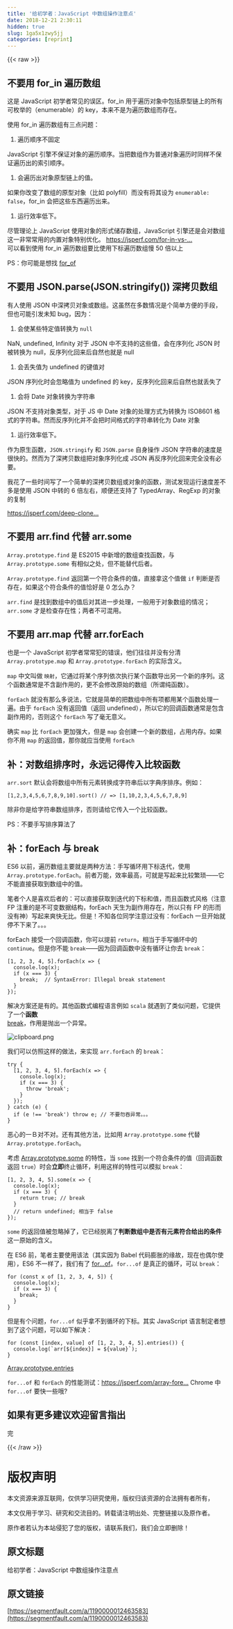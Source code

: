 ```yaml
---
title: '给初学者：JavaScript 中数组操作注意点' 
date: 2018-12-21 2:30:11
hidden: true
slug: 1ga5x1zwy5jj
categories: [reprint]
---
```


{{< raw >}}

                    
<h2 id="articleHeader0">不要用 for_in 遍历数组</h2>
<p>这是 JavaScript 初学者常见的误区。for_in 用于遍历对象中包括原型链上的所有可枚举的（enumerable）的 key，本来不是为遍历数组而存在。</p>
<p>使用 for_in 遍历数组有三点问题：</p>
<ol><li>遍历顺序不固定</li></ol>
<p>JavaScript 引擎不保证对象的遍历顺序。当把数组作为普通对象遍历时同样不保证遍历出的索引顺序。</p>
<ol><li>会遍历出对象原型链上的值。</li></ol>
<p>如果你改变了数组的原型对象（比如 polyfill）而没有将其设为 <code>enumerable: false</code>，for_in 会把这些东西遍历出来。</p>
<ol><li>运行效率低下。</li></ol>
<p>尽管理论上 JavaScript 使用对象的形式储存数组，JavaScript 引擎还是会对数组这一非常常用的内置对象特别优化。  <a href="https://jsperf.com/for-in-vs-for-of-vs-foreach" rel="nofollow noreferrer" target="_blank">https://jsperf.com/for-in-vs-...</a>  <br>可以看到使用 for_in 遍历数组要比使用下标遍历数组慢 50 倍以上</p>
<p>PS：你可能是想找 <a href="https://developer.mozilla.org/en-US/docs/Web/JavaScript/Reference/Statements/for...of" rel="nofollow noreferrer" target="_blank">for_of</a></p>
<h2 id="articleHeader1">不要用 JSON.parse(JSON.stringify()) 深拷贝数组</h2>
<p>有人使用 JSON 中深拷贝对象或数组。这虽然在多数情况是个简单方便的手段，但也可能引发未知 bug，因为：</p>
<ol><li>会使某些特定值转换为 <code>null</code>
</li></ol>
<p>NaN, undefined, Infinity 对于 JSON 中不支持的这些值，会在序列化 JSON 时被转换为 null，反序列化回来后自然也就是 null</p>
<ol><li>会丢失值为 undefined 的键值对</li></ol>
<p>JSON 序列化时会忽略值为 undefined 的 key，反序列化回来后自然也就丢失了</p>
<ol><li>会将 Date 对象转换为字符串</li></ol>
<p>JSON 不支持对象类型，对于 JS 中 Date 对象的处理方式为转换为 ISO8601 格式的字符串。然而反序列化并不会把时间格式的字符串转化为 Date 对象</p>
<ol><li>运行效率低下。</li></ol>
<p>作为原生函数，<code>JSON.stringify</code> 和 <code>JSON.parse</code> 自身操作 JSON 字符串的速度是很快的。然而为了深拷贝数组把对象序列化成 JSON 再反序列化回来完全没有必要。</p>
<p>我花了一些时间写了一个简单的深拷贝数组或对象的函数，测试发现运行速度差不多是使用 JSON 中转的 6 倍左右，顺便还支持了 TypedArray、RegExp 的对象的复制</p>
<p><a href="https://jsperf.com/deep-clone-array-using-native-json-and-custom-deepclone" rel="nofollow noreferrer" target="_blank">https://jsperf.com/deep-clone...</a></p>
<h2 id="articleHeader2">不要用 arr.find 代替 arr.some</h2>
<p><code>Array.prototype.find</code> 是 ES2015 中新增的数组查找函数，与 <code>Array.prototype.some</code> 有相似之处，但不能替代后者。</p>
<p><code>Array.prototype.find</code> 返回第一个符合条件的值，直接拿这个值做 <code>if</code> 判断是否存在，如果这个符合条件的值恰好是 0 怎么办？</p>
<p><code>arr.find</code> 是找到数组中的值后对其进一步处理，一般用于对象数组的情况；<code>arr.some</code> 才是检查存在性；两者不可混用。</p>
<h2 id="articleHeader3">不要用 arr.map 代替 arr.forEach</h2>
<p>也是一个 JavaScript 初学者常常犯的错误，他们往往并没有分清 <code>Array.prototype.map</code> 和 <code>Array.prototype.forEach</code> 的实际含义。</p>
<p><code>map</code> 中文叫做 <code>映射</code>，它通过将某个序列依次执行某个函数导出另一个新的序列。这个函数通常是不含副作用的，更不会修改原始的数组（所谓纯函数）。</p>
<p><code>forEach</code> 就没有那么多说法，它就是简单的把数组中所有项都用某个函数处理一遍。由于 <code>forEach</code> 没有返回值（返回 undefined），所以它的回调函数通常是包含副作用的，否则这个 <code>forEach</code> 写了毫无意义。</p>
<p>确实 <code>map</code> 比 <code>forEach</code> 更加强大，但是 <code>map</code> 会创建一个新的数组，占用内存。如果你不用 <code>map</code> 的返回值，那你就应当使用 <code>forEach</code></p>
<h2 id="articleHeader4">补：对数组排序时，永远记得传入比较函数</h2>
<p><code>arr.sort</code> 默认会将数组中所有元素转换成字符串后以字典序排序。例如：</p>
<div class="widget-codetool" style="display:none;">
      <div class="widget-codetool--inner">
      <span class="selectCode code-tool" data-toggle="tooltip" data-placement="top" title="" data-original-title="全选"></span>
      <span type="button" class="copyCode code-tool" data-toggle="tooltip" data-placement="top" data-clipboard-text="[1,2,3,4,5,6,7,8,9,10].sort() // => [1,10,2,3,4,5,6,7,8,9]" title="" data-original-title="复制"></span>
      <span type="button" class="saveToNote code-tool" data-toggle="tooltip" data-placement="top" title="" data-original-title="放进笔记"></span>
      </div>
      </div><pre class="javascript hljs"><code class="js" style="word-break: break-word; white-space: initial;">[<span class="hljs-number">1</span>,<span class="hljs-number">2</span>,<span class="hljs-number">3</span>,<span class="hljs-number">4</span>,<span class="hljs-number">5</span>,<span class="hljs-number">6</span>,<span class="hljs-number">7</span>,<span class="hljs-number">8</span>,<span class="hljs-number">9</span>,<span class="hljs-number">10</span>].sort() <span class="hljs-comment">// =&gt; [1,10,2,3,4,5,6,7,8,9]</span></code></pre>
<p>除非你是给字符串数组排序，否则请给它传入一个比较函数。</p>
<p>PS：不要手写排序算法了</p>
<h2 id="articleHeader5">补：forEach 与 break</h2>
<p>ES6 以前，遍历数组主要就是两种方法：手写循环用下标迭代，使用 <code>Array.prototype.forEach</code>。前者万能，效率最高，可就是写起来比较繁琐——它不能直接获取到数组中的值。</p>
<p>笔者个人是喜欢后者的：可以直接获取到迭代的下标和值，而且函数式风格（注意 FP 注重的是不可变数据结构，forEach 天生为副作用存在，所以只有 FP 的形而没有神）写起来爽快无比。但是！不知各位同学注意过没有：forEach 一旦开始就停不下来了。。。</p>
<p>forEach 接受一个回调函数，你可以提前 <code>return</code>，相当于手写循环中的 <code>continue</code>。但是你不能 <code>break</code>——因为回调函数中没有循环让你去 <code>break</code>：</p>
<div class="widget-codetool" style="display:none;">
      <div class="widget-codetool--inner">
      <span class="selectCode code-tool" data-toggle="tooltip" data-placement="top" title="" data-original-title="全选"></span>
      <span type="button" class="copyCode code-tool" data-toggle="tooltip" data-placement="top" data-clipboard-text="[1, 2, 3, 4, 5].forEach(x => {
  console.log(x);
  if (x === 3) {
    break;  // SyntaxError: Illegal break statement
  }
});" title="" data-original-title="复制"></span>
      <span type="button" class="saveToNote code-tool" data-toggle="tooltip" data-placement="top" title="" data-original-title="放进笔记"></span>
      </div>
      </div><pre class="javascript hljs"><code class="js">[<span class="hljs-number">1</span>, <span class="hljs-number">2</span>, <span class="hljs-number">3</span>, <span class="hljs-number">4</span>, <span class="hljs-number">5</span>].forEach(<span class="hljs-function"><span class="hljs-params">x</span> =&gt;</span> {
  <span class="hljs-built_in">console</span>.log(x);
  <span class="hljs-keyword">if</span> (x === <span class="hljs-number">3</span>) {
    <span class="hljs-keyword">break</span>;  <span class="hljs-comment">// SyntaxError: Illegal break statement</span>
  }
});</code></pre>
<p>解决方案还是有的。其他函数式编程语言例如 <code>scala</code> 就遇到了类似问题，它提供了一个<strong>函数</strong><br><a href="https://www.scala-lang.org/api/current/scala/util/control/Breaks.html" rel="nofollow noreferrer" target="_blank">break</a>，作用是抛出一个异常。</p>
<p><span class="img-wrap"><img data-src="/img/bV0sRJ?w=1442&amp;h=250" src="https://static.alili.tech/img/bV0sRJ?w=1442&amp;h=250" alt="clipboard.png" title="clipboard.png" style="cursor: pointer; display: inline;"></span></p>
<p>我们可以仿照这样的做法，来实现 <code>arr.forEach</code> 的 <code>break</code>：</p>
<div class="widget-codetool" style="display:none;">
      <div class="widget-codetool--inner">
      <span class="selectCode code-tool" data-toggle="tooltip" data-placement="top" title="" data-original-title="全选"></span>
      <span type="button" class="copyCode code-tool" data-toggle="tooltip" data-placement="top" data-clipboard-text="try {
  [1, 2, 3, 4, 5].forEach(x => {
    console.log(x);
    if (x === 3) {
      throw 'break';
    }
  });
} catch (e) {
  if (e !== 'break') throw e; // 不要勿吞异常。。。
}" title="" data-original-title="复制"></span>
      <span type="button" class="saveToNote code-tool" data-toggle="tooltip" data-placement="top" title="" data-original-title="放进笔记"></span>
      </div>
      </div><pre class="javascript hljs"><code class="js"><span class="hljs-keyword">try</span> {
  [<span class="hljs-number">1</span>, <span class="hljs-number">2</span>, <span class="hljs-number">3</span>, <span class="hljs-number">4</span>, <span class="hljs-number">5</span>].forEach(<span class="hljs-function"><span class="hljs-params">x</span> =&gt;</span> {
    <span class="hljs-built_in">console</span>.log(x);
    <span class="hljs-keyword">if</span> (x === <span class="hljs-number">3</span>) {
      <span class="hljs-keyword">throw</span> <span class="hljs-string">'break'</span>;
    }
  });
} <span class="hljs-keyword">catch</span> (e) {
  <span class="hljs-keyword">if</span> (e !== <span class="hljs-string">'break'</span>) <span class="hljs-keyword">throw</span> e; <span class="hljs-comment">// 不要勿吞异常。。。</span>
}</code></pre>
<p>恶心的一Ｂ对不对。还有其他方法，比如用 <code>Array.prototype.some</code> 代替 <code>Array.prototype.forEach</code>。</p>
<p>考虑 <a href="https://developer.mozilla.org/zh-CN/docs/Web/JavaScript/Reference/Global_Objects/Array/some#Description" rel="nofollow noreferrer" target="_blank">Array.prototype.some</a> 的特性，当 <code>some</code> 找到一个符合条件的值（回调函数返回 <code>true</code>）时会<strong>立即</strong>终止循环，利用这样的特性可以模拟 <code>break</code>：</p>
<div class="widget-codetool" style="display:none;">
      <div class="widget-codetool--inner">
      <span class="selectCode code-tool" data-toggle="tooltip" data-placement="top" title="" data-original-title="全选"></span>
      <span type="button" class="copyCode code-tool" data-toggle="tooltip" data-placement="top" data-clipboard-text="[1, 2, 3, 4, 5].some(x => {
  console.log(x);
  if (x === 3) {
    return true; // break
  }
  // return undefined; 相当于 false
});" title="" data-original-title="复制"></span>
      <span type="button" class="saveToNote code-tool" data-toggle="tooltip" data-placement="top" title="" data-original-title="放进笔记"></span>
      </div>
      </div><pre class="javascript hljs"><code class="js">[<span class="hljs-number">1</span>, <span class="hljs-number">2</span>, <span class="hljs-number">3</span>, <span class="hljs-number">4</span>, <span class="hljs-number">5</span>].some(<span class="hljs-function"><span class="hljs-params">x</span> =&gt;</span> {
  <span class="hljs-built_in">console</span>.log(x);
  <span class="hljs-keyword">if</span> (x === <span class="hljs-number">3</span>) {
    <span class="hljs-keyword">return</span> <span class="hljs-literal">true</span>; <span class="hljs-comment">// break</span>
  }
  <span class="hljs-comment">// return undefined; 相当于 false</span>
});</code></pre>
<p><code>some</code> 的返回值被忽略掉了，它已经脱离了<strong>判断数组中是否有元素符合给出的条件</strong>这一原始的含义。</p>
<p>在 ES6 前，笔者主要使用该法（其实因为 Babel 代码膨胀的缘故，现在也偶尔使用），ES6 不一样了，我们有了 <a href="https://developer.mozilla.org/en-US/docs/Web/JavaScript/Reference/Statements/for...of" rel="nofollow noreferrer" target="_blank">for...of</a>。<code>for...of</code> 是真正的循环，可以 <code>break</code>：</p>
<div class="widget-codetool" style="display:none;">
      <div class="widget-codetool--inner">
      <span class="selectCode code-tool" data-toggle="tooltip" data-placement="top" title="" data-original-title="全选"></span>
      <span type="button" class="copyCode code-tool" data-toggle="tooltip" data-placement="top" data-clipboard-text="for (const x of [1, 2, 3, 4, 5]) {
  console.log(x);
  if (x === 3) {
    break;
  }
}" title="" data-original-title="复制"></span>
      <span type="button" class="saveToNote code-tool" data-toggle="tooltip" data-placement="top" title="" data-original-title="放进笔记"></span>
      </div>
      </div><pre class="javascript hljs"><code class="js"><span class="hljs-keyword">for</span> (<span class="hljs-keyword">const</span> x <span class="hljs-keyword">of</span> [<span class="hljs-number">1</span>, <span class="hljs-number">2</span>, <span class="hljs-number">3</span>, <span class="hljs-number">4</span>, <span class="hljs-number">5</span>]) {
  <span class="hljs-built_in">console</span>.log(x);
  <span class="hljs-keyword">if</span> (x === <span class="hljs-number">3</span>) {
    <span class="hljs-keyword">break</span>;
  }
}</code></pre>
<p>但是有个问题，<code>for...of</code> 似乎拿不到循环的下标。其实 JavaScript 语言制定者想到了这个问题，可以如下解决：</p>
<div class="widget-codetool" style="display:none;">
      <div class="widget-codetool--inner">
      <span class="selectCode code-tool" data-toggle="tooltip" data-placement="top" title="" data-original-title="全选"></span>
      <span type="button" class="copyCode code-tool" data-toggle="tooltip" data-placement="top" data-clipboard-text="for (const [index, value] of [1, 2, 3, 4, 5].entries()) {
  console.log(`arr[${index}] = ${value}`);
}" title="" data-original-title="复制"></span>
      <span type="button" class="saveToNote code-tool" data-toggle="tooltip" data-placement="top" title="" data-original-title="放进笔记"></span>
      </div>
      </div><pre class="javascript hljs"><code class="js"><span class="hljs-keyword">for</span> (<span class="hljs-keyword">const</span> [index, value] <span class="hljs-keyword">of</span> [<span class="hljs-number">1</span>, <span class="hljs-number">2</span>, <span class="hljs-number">3</span>, <span class="hljs-number">4</span>, <span class="hljs-number">5</span>].entries()) {
  <span class="hljs-built_in">console</span>.log(<span class="hljs-string">`arr[<span class="hljs-subst">${index}</span>] = <span class="hljs-subst">${value}</span>`</span>);
}</code></pre>
<p><a href="https://developer.mozilla.org/zh-CN/docs/Web/JavaScript/Reference/Global_Objects/Array/entries" rel="nofollow noreferrer" target="_blank">Array.prototype.entries</a></p>
<p><code>for...of</code> 和 <code>forEach</code> 的性能测试：<a href="https://jsperf.com/array-foreach-vs-for-of-entries/1" rel="nofollow noreferrer" target="_blank">https://jsperf.com/array-fore...</a> Chrome 中 <code>for...of</code> 要快一些哦?</p>
<h2 id="articleHeader6">如果有更多建议欢迎留言指出</h2>
<p>完</p>

                
{{< /raw >}}

# 版权声明
本文资源来源互联网，仅供学习研究使用，版权归该资源的合法拥有者所有，

本文仅用于学习、研究和交流目的。转载请注明出处、完整链接以及原作者。

原作者若认为本站侵犯了您的版权，请联系我们，我们会立即删除！

## 原文标题
给初学者：JavaScript 中数组操作注意点

## 原文链接
[https://segmentfault.com/a/1190000012463583](https://segmentfault.com/a/1190000012463583)

